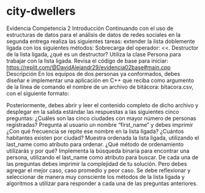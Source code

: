 ﻿# city-dwellers

Evidencia Competencia 2
Introducción
Continuando con el uso de estructuras de datos para el análisis de datos de redes sociales en la segunda entrega realiza las siguientes tareas:
extender la lista doblemente ligada con los siguientes métodos:
Sobrecarga del operador: <<.
Destructor de la lista ligada, ¿qué es un destructor?
Utiliza la clase Persona para trabajar con la lista ligada.
Revisa el código de base para iniciar:
https://replit.com/@DavidAlejandr29/evidencia02base#main.cpp
Descripción
En los equipos de dos personas ya conformados, debes diseñar e implementar una aplicación en C++ que reciba como argumento de la línea de comando el nombre de un archivo de bitácora: bitacora.csv, con el siguiente formato:

Posteriormente, debes abrir y leer el contenido completo de dicho archivo y desplegar en la salida estándar las respuestas a las siguientes cinco preguntas:
¿Cuáles son las cinco ciudades con mayor número de personas registradas?
Pregunta al usuario un nombre “first_name” y debes imprimir ¿Con qué frecuencia se repite ese nombre en la lista ligada?
¿Cuántos habitantes existen por ciudad?
Muestra ordenada la lista ligada, utilizando el last_name como atributo para ordenar. ¿Qué método de ordenamiento utilizarás y por qué?
Implementa la búsqueda binaria para encontrar una persona, utilizando el last_name como atributo para buscar.
De cada una de las preguntas debes imprimir la complejidad de tu solución. Pero debes agregar el mejor caso, caso promedio y peor caso.
Se debe reflexionar y seleccionar de manera muy consciente los métodos de la lista ligada y algoritmos a utilizar para responder a cada una de las preguntas anteriores.
